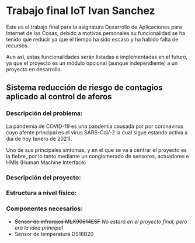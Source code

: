 # Trabajo final IoT Ivan Sanchez

 Este es el trabajo final para la asignatura Desarrollo de Aplicaciones para Internet de las Cosas, debido a motivos personales su funcionalidad se ha tenido que reducir ya que el tiempo ha sido escaso  y ha habido falta de recursos.

 Aun así, estas funcionalidades serán listadas e implementadas en  el futuro, ya que el proyecto es un módulo opcional (aunque independiente) a un proyecto en desarrollo.
 
## Sistema reducción de riesgo de contagios aplicado al control de aforos

### Descripción del problema:
La pandemia de COVID-19 es una pandemia causada por por coronavirus cuyo afente principal es el virus SARS-CoV-2 la cual sigue estando activa a día de hoy (enero de 2021).

Uno de sus principales síntomas, y  en el que se va a centrar el proyecto es la fiebre, por lo tanto mediante un conglomerado de sensores, actuadores e HMIs (Human Machine Interface)

### Descripción del proyecto:

### Estructura a nivel físico: 

### Componentes necesarios:
* ~~Sensor de infrarojos MLX90614ESF~~ *No estará en el proyecto final, pero era la idea principal*
* Sensor de temperatura DS18B20



